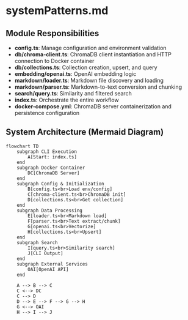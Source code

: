 # systemPatterns.md

## Module Responsibilities

- **config.ts**: Manage configuration and environment validation
- **db/chroma-client.ts**: ChromaDB client instantiation and HTTP connection to Docker container
- **db/collections.ts**: Collection creation, upsert, and query
- **embedding/openai.ts**: OpenAI embedding logic
- **markdown/loader.ts**: Markdown file discovery and loading
- **markdown/parser.ts**: Markdown-to-text conversion and chunking
- **search/query.ts**: Similarity and filtered search
- **index.ts**: Orchestrate the entire workflow
- **docker-compose.yml**: ChromaDB server containerization and persistence configuration

## System Architecture (Mermaid Diagram)

```mermaid
flowchart TD
    subgraph CLI Execution
        A[Start: index.ts]
    end
    subgraph Docker Container
        DC[ChromaDB Server]
    end
    subgraph Config & Initialization
        B[config.ts<br>Load env/config]
        C[chroma-client.ts<br>ChromaDB init]
        D[collections.ts<br>Get collection]
    end
    subgraph Data Processing
        E[loader.ts<br>Markdown load]
        F[parser.ts<br>Text extract/chunk]
        G[openai.ts<br>Vectorize]
        H[collections.ts<br>Upsert]
    end
    subgraph Search
        I[query.ts<br>Similarity search]
        J[CLI Output]
    end
    subgraph External Services
        OAI[OpenAI API]
    end

    A --> B --> C
    C <--> DC
    C --> D
    D --> E --> F --> G --> H
    G <--> OAI
    H --> I --> J
